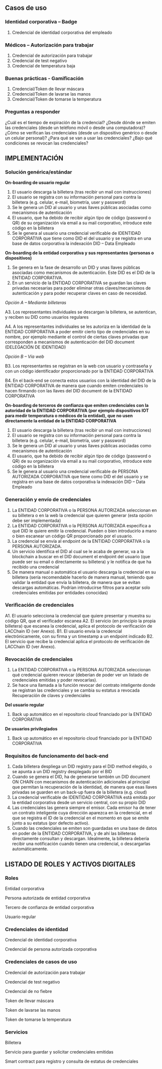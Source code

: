 ## Casos de uso

### Identidad corporativa – Badge

1.	Credencial de identidad corporativa del empleado

### Médicos – Autorización para trabajar

1.	Credencial de autorización para trabajar
2.	Credencial de test negativo
3.	Credencial de temperatura baja

### Buenas prácticas - Gamificación

1.	Credencial/Token de llevar máscara
2.	Credencial/Token de lavarse las manos
3.	Credencial/Token de tomarse la temperatura

### Preguntas a responder

¿Cuál es el tiempo de expiración de la credencial? 
¿Desde dónde se emiten las credenciales (desde un teléfono móvil o desde una computadora)? 
¿Cómo se verifican las credenciales (desde un dispositivo genérico o desde un celular personal)? 
¿Para qué se van a usar las credenciales? 
¿Bajo qué condiciones se revocan las credenciales? 


## IMPLEMENTACIÓN

### Solución genérica/estándar

**On-boarding de usuario regular**

1.	El usuario descarga la billetera (tras recibir un mail con instrucciones)
2.	El usuario se registra con su información personal para contra la billetera (e.g. celular, e-mail, biometría, user y password)
3.	Se le genera un DID al usuario y unas llaves públicas asociadas como mecanismos de autenticación
4.	El usuario, que ha debido de recibir algún tipo de código (password o QR) de su organización vía email a su mail corporativo, introduce este código en la billetera
5.	Se le genera al usuario una credencial verificable de IDENTIDAD CORPORATIVA que tiene como DID el del usuario  y se registra en una base de datos corporativa la indexación DID – Data Empleado

**On-boarding de la entidad corporativa y sus representantes (personas o dispositivos)**

1.	Se genera en la fase de desarrollo un DID y unas llaves públicas asociadas como mecanismos de autenticación. Este DID es el DID de la ENTIDAD CORPORATIVA.
2.	En un servicio de la ENTIDAD CORPORATIVA se guardan las claves privadas necesarias para poder eliminar otras claves/mecanismos de autenticación y para poder recuperar claves en caso de necesidad.	

*Opción A – Mediante billeteras*

A3. Los representantes individuales se descargan la billetera, se autentican, y reciben su DID como usuarios regulares

A4. A los representantes individuales se les autoriza en la identidad de la ENTIDAD CORPORATIVA a poder emitir cierto tipo de credenciales en su nombre, por ejemplo mediante el control de ciertas claves privadas que corresponden a mecanismos de autenticación del DID document (DELEGACIÓN DE IDENTIDAD)

*Opción B – Vía web*

B3. Los representantes se registran en la web con usuario y contraseña y con un código identificador proporcionado por la ENTIDAD CORPORATIVA

B4. En el back-end se conecta estos usuarios con la identidad del DID de la ENTIDAD CORPORATIVA de manera que cuando emiten credenciales lo hacen firmando con las llaves del DID document de la ENTIDAD CORPORATIVA

**On-boarding de terceros de confianza que emiten credenciales con la autoridad de la ENTIDAD CORPORATIVA  (por ejemplo dispositivos IOT para medir temperatura o médicos de la entidad), que no usen directamente la entidad de la ENTIDAD CORPORATIVA**

1.	El usuario descarga la billetera (tras recibir un mail con instrucciones)
2.	El usuario se registra con su información personal para contra la billetera (e.g. celular, e-mail, biometría, user y password)
3.	Se le genera un DID al usuario y unas llaves públicas asociadas como mecanismos de autenticación
4.	El usuario, que ha debido de recibir algún tipo de código (password o QR) de su organización vía email a su mail corporativo, introduce este código en la billetera
5.	Se le genera al usuario una credencial verificable de PERSONA AUTORIZADA CORPORATIVA que tiene como DID el del usuario  y se registra en una base de datos corporativa la indexación DID – Data Empleado

### Generación y envío de credenciales

1.	La ENTIDAD CORPORATIVA o la PERSONA AUTORIZADA seleccionan en su billetera o en la web la credencial que quieren generar (esta opción debe ser implementada)
2.	La ENTIDAD CORPORATIVA o la PERSONA AUTORIZADA especifica a qué DID le quiere emitir la credencial. Pueden o bien introducirlo a mano o bien escanear un código QR proporcionado por el usuario.
3.	La credencial se envía al endpoint de la ENTIDAD CORPORATIVA o la PERSONA AUTORIZADA. 
4.	Un servicio identifica el DID al cual se le acaba de generar, va a la blockchain a buscar en el DID document el endpoint del usuario (que puede ser su email o directamente su billetera) y le notifica de que ha recibido una credencial
5.	De manera manual o automática el usuario descarga la credencial en su billetera (sería recomendable hacerlo de manera manual, teniendo que validar la entidad que envía la billetera, de manera que se evitan descargas automáticas. Podrían introducirse filtros para aceptar solo credenciales emitidas por entidades conocidas)

### Verificación de credenciales

A1. El usuario selecciona la credencial que quiere presentar y muestra su código QR, que el verificador escanea 
A2. El servicio (en principio la propia billetera) que escanea la credencial, aplica el protocolo de verificación de LACChain ID (ver Anexo).
	B1. El usuario envía la credencial electrónicamente, con su firma y un timestamp a un 	endpoint indicado
B2. El servicio que recibe la credencial aplica el protocolo de verificación de LACChain ID (ver Anexo).

### Revocación de credenciales

1.	La ENTIDAD CORPORATIVA o la PERSONA AUTORIZADA seleccionan qué credencial quieren revocar (deberían de poder ver un listado de credenciales emitidas y poder revocarlas).
2.	Se hace una llamada a la función revocar del contrato inteligente donde se registran las credenciales y se cambia su estatus a revocada
Recuperación de claves y credenciales

**Del usuario regular**

1.	Back up automático en el repositorio cloud financiado por la ENTIDAD CORPORATIVA

**De usuarios privilegiados**

1.	Back up automático en el repositorio cloud financiado por la ENTIDAD CORPORATIVA


### Requisitos de funcionamento del back-end

1.	Cada billetera despliega un DID registry para el DID method elegido, o se apunta a un DID registry desplegado por el BID
2.	Cuando se genera el DID, ha de generarse también un DID document ON CHAIN con mecanismos de autenticación adicionales al principal que permitan la recuperación de la identidad, de manera que esas llaves privadas se guarden en un back-up fuera de la billetera (e.g. cloud)
3.	La credencial verificable de IDENTIDAD CORPORATIVA está emitida por la entidad corporativa desde un servicio central, con su propio DID
4.	Las credenciales las genera siempre el emisor. Cada emisor ha de tener un contrato inteligente cuya dirección aparezca en la credencial, en el que se registra el ID de la credencial en el momento en que se emite junto a su estatus (por defecto activo).
5.	Cuando las credenciales se emiten son guardadas en una base de datos en poder de la ENTIDAD CORPORATIVA, y de ahí las billeteras directamente consultan y descargan. Idealmente, la billetera debería recibir una notificación cuando tienen una credencial, o descargarlas automáticamente.



## LISTADO DE ROLES Y ACTIVOS DIGITALES


### Roles

Entidad corporativa

Persona autorizada de entidad corporativa

Tercero de confianza de entidad corporativa

Usuario regular

### Credenciales de identidad

Credencial de identidad corporativa

Credencial de persona autorizada corporativa

### Credenciales de casos de uso

Credencial de autorización para trabajar
	
Credencial de test negativo

Credencial de no fiebre
	
Token de llevar máscara

Token de lavarse las manos

Token de tomarse la temperatura

### Servicios

Billetera
	
Servicio para guardar y solicitar credenciales emitidas

Smart contract para registro y consulta de estatus de credenciales
